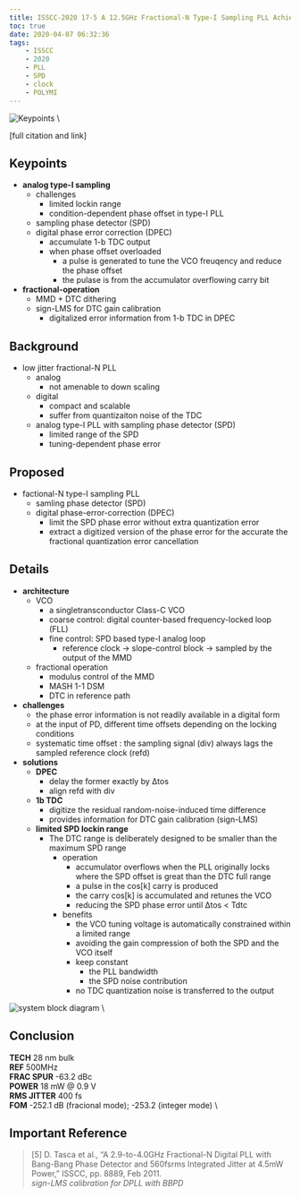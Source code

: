 ```yaml
---
title: ISSCC-2020 17-5 A 12.5GHz Fractional-N Type-I Sampling PLL Achieving 58fs Integrated Jitter
toc: true
date: 2020-04-07 06:32:36
tags:
    - ISSCC
    - 2020
    - PLL
    - SPD
    - clock
    - POLYMI
---
```


![Keypoints](https://img.mubu.com/document_image/56ac717d-1b90-4082-b8b6-9c036ce870a8-216525.jpg) \

[full citation and link]

## Keypoints

- **analog type-I sampling**
  - challenges
    - limited lockin range
    - condition-dependent phase offset in type-I PLL
  - sampling phase detector (SPD)
  - digital phase error correction (DPEC)
    - accumulate 1-b TDC output
    - when phase offset overloaded
      - a pulse is generated to tune the VCO freuqency and reduce the phase offset
      - the pulase is from the accumulator overflowing carry bit
- **fractional-operation**
  - MMD + DTC dithering
  - sign-LMS for DTC gain calibration
    - digitalized error information from 1-b TDC in DPEC

## Background

- low jitter fractional-N PLL
  - analog
    - not amenable to down scaling
  - digital
    - compact and scalable
    - suffer from quantizaiton noise of the TDC
  - analog type-I PLL with sampling phase detector (SPD)
    - limited range of the SPD
    - tuning-dependent phase error

## Proposed

- factional-N type-I sampling PLL
  - samling phase detector (SPD)
  - digital phase-error-correction (DPEC)
    - limit the SPD phase error without extra quantization error
    - extract a digitized version of the phase error for the accurate the fractional quantization error cancellation

## Details

- **architecture**
  - VCO
    - a singletransconductor Class-C VCO
    - coarse control: digital counter-based frequency-locked loop (FLL)
    - fine control: SPD based type-I analog loop
      - reference clock → slope-control block → sampled by the output of the MMD
  - fractional operation
    - modulus control of the MMD
    - MASH 1-1 DSM
    - DTC in reference path
- **challenges**
  - the phase error information is not readily available in a digital form
  - at the input of PD, different time offsets depending on the locking conditions
  - systematic time offset : the sampling signal (div) always lags the sampled reference clock (refd)
- **solutions**
  - **DPEC**
    - delay the former exactly by Δtos
    - align refd with div
  - **1b TDC**
    - digitize the residual random-noise-induced time difference
    - provides information for DTC gain calibration (sign-LMS)
  - **limited SPD lockin range**
    - The DTC range is deliberately designed to be smaller than the maximum SPD range
      - operation
        - accumulator overflows when the PLL originally locks where the SPD offset is great than the DTC full range
        - a pulse in the cos[k] carry is produced
        - the carry cos[k] is accumulated and retunes the VCO
        - reducing the SPD phase error until Δtos < Tdtc
      - benefits
        - the VCO tuning voltage is automatically constrained within a limited range
        - avoiding the gain compression of both the SPD and the VCO itself
        - keep constant
          - the PLL bandwidth
          - the SPD noise contribution
        - no TDC quantization noise is transferred to the output

![system block diagram](https://img.mubu.com/document_image/66f006d8-db55-4c01-ba16-335ed6befb70-216525.jpg) \

## Conclusion

**TECH** 28 nm bulk \
**REF** 500MHz \
**FRAC SPUR** -63.2 dBc \
**POWER** 18 mW @ 0.9 V \
**RMS JITTER** 400 fs \
**FOM** -252.1 dB (fracional mode); -253.2 (integer mode) \

## Important Reference

> [5] D. Tasca et al., “A 2.9-to-4.0GHz Fractional-N Digital PLL with Bang-Bang Phase Detector and 560fsrms Integrated Jitter at 4.5mW Power,” ISSCC, pp. 8889, Feb 2011. \
*sign-LMS calibration for DPLL with BBPD*
